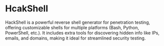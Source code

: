 # HcakShell
HackShell is a powerful reverse shell generator for penetration testing, offering customizable shells for multiple platforms (Bash, Python, PowerShell, etc.). It includes extra tools for discovering hidden info like IPs, emails, and domains, making it ideal for streamlined security testing.

